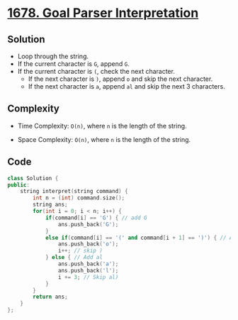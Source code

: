 # [1678. Goal Parser Interpretation](https://leetcode.com/problems/goal-parser-interpretation/)

## Solution
- Loop through the string.
- If the current character is `G`, append `G`.
- If the current character is `(`, check the next character.
    - If the next character is `)`, append `o` and skip the next character.
    - If the next character is `a`, append `al` and skip the next 3 characters.
## Complexity
- Time Complexity: `O(n)`, where `n` is the length of the string.

- Space Complexity: `O(n)`, where `n` is the length of the string.
## Code
``` cpp
class Solution {
public:
    string interpret(string command) {
        int n = (int) command.size();
        string ans;
        for(int i = 0; i < n; i++) {
            if(command[i] == 'G') { // add G
                ans.push_back('G');
            }
            else if(command[i] == '(' and command[i + 1] == ')') { // Add O
                ans.push_back('o');
                i++; // skip )
            } else { // Add al
                ans.push_back('a');
                ans.push_back('l');
                i += 3; // Skip al)
            }
        }
        return ans;
    }
};
```